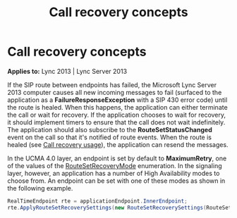 ﻿---
title: Call recovery concepts
TOCTitle: Call recovery concepts
ms:assetid: 119480e2-b2df-4654-8345-37d2b2696aef
ms:mtpsurl: https://msdn.microsoft.com/library/Dn466070(v=office.15)
ms:contentKeyID: 57103063
ms.date: 07/25/2014
mtps_version: v=office.15
dev_langs:
- csharp
---

# Call recovery concepts


**Applies to:** Lync 2013 | Lync Server 2013

If the SIP route between endpoints has failed, the Microsoft Lync Server 2013 computer causes all new incoming messages to fail (surfaced to the application as a **FailureResponseException** with a SIP 430 error code) until the route is healed. When this happens, the application can either terminate the call or wait for recovery. If the application chooses to wait for recovery, it should implement timers to ensure that the call does not wait indefinitely. The application should also subscribe to the **RouteSetStatusChanged** event on the call so that it's notified of route events. When the route is healed (see [Call recovery usage](call-recovery-usage.md)), the application can resend the messages.

In the UCMA 4.0 layer, an endpoint is set by default to **MaximumRetry**, one of the values of the [RouteSetRecoveryMode](https://msdn.microsoft.com/library/hh382127\(v=office.15\)) enumeration. In the signaling layer, however, an application has a number of High Availability modes to choose from. An endpoint can be set with one of these modes as shown in the following example.

```csharp
RealTimeEndpoint rte = applicationEndpoint.InnerEndpoint;
rte.ApplyRouteSetRecoverySettings(new RouteSetRecoverySettings(RouteSetRecoverMode.LimitedRetry));
```

